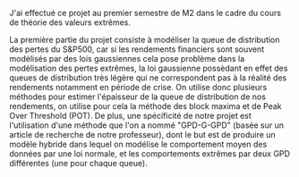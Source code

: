J'ai effectué ce projet au premier semestre de M2 dans le cadre du cours de théorie des valeurs extrêmes. 

La première partie du projet consiste à modéliser la queue de distribution des pertes du S&P500, car si les rendements financiers sont souvent modélisés par des lois gaussiennes cela pose problème dans la modélisation des pertes extrêmes, la loi gaussienne possèdant en effet des queues de distribution très légère qui ne correspondent pas à la réalité des rendements notamment en période de crise. On utilise donc plusieurs méthodes pour estimer l'épaisseur de la queue de distribution de nos rendements, on utilise pour cela la méthode des block maxima et de Peak Over Threshold (POT). De plus, une spécificité de notre projet est l'utilisation d'une méthode que l'on a nommé "GPD-G-GPD" (basée sur un article de recherche de notre professeur), dont le but est de produire un modèle hybride dans lequel on modélise le comportement moyen des données par une loi normale, et les comportements extrêmes par deux GPD différentes (une pour chaque queue).
